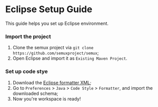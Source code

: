 # Eclipse Setup Guide

This guide helps you set up Eclipse environment.

### Import the project

1. Clone the semux project via `git clone https://github.com/semuxproject/semux`;
2. Open Eclipse and import it as `Existing Maven Project`.

### Set up code stye

1. Download the [Eclipse formatter XML](https://raw.githubusercontent.com/semuxproject/semux/master/misc/formatter_eclipse.xml);
2. Go to `Preferences` > `Java` > `Code Style` > `Formatter`, and import the downloaded schema;
3. Now you're workspace is ready!
